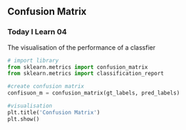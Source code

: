 ## Confusion Matrix

### Today I Learn 04

The visualisation of the performance of a classfier


```python
# import library
from sklearn.metrics import confusion_matrix
from sklearn.metrics import classification_report

#create confusion matrix
confisuon_m = confusion_matrix(gt_labels, pred_labels)

#visualisation
plt.title('Confusion Matrix')
plt.show()
```

